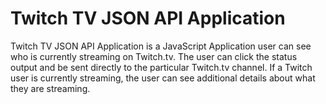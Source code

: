 # Twitch TV JSON API Application
Twitch TV JSON API Application is a JavaScript Application user can see who is currently streaming on Twitch.tv. The user can click the status output and be sent directly to the particular Twitch.tv channel. If a Twitch user is currently streaming, the user can see additional details about what they are streaming.
